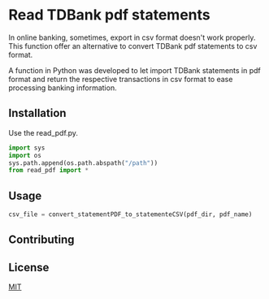 # Read TDBank pdf statements
In online banking, sometimes, export in csv format doesn't work properly. This function offer an alternative to convert TDBank pdf statements to csv format.

A function in Python was developed to let import TDBank statements in pdf format
and return the respective transactions in csv format to ease processing banking information.

## Installation

Use the read_pdf.py.

```python
import sys
import os
sys.path.append(os.path.abspath("/path"))
from read_pdf import *
```

## Usage

```python
csv_file = convert_statementPDF_to_statementeCSV(pdf_dir, pdf_name)
```

## Contributing


<!-- Please make sure to update tests as appropriate. -->


## License
[MIT](https://choosealicense.com/licenses/mit/)
